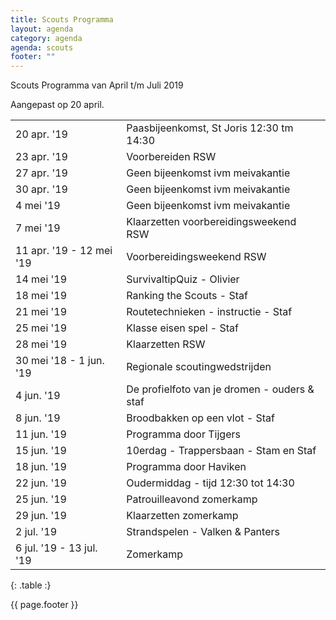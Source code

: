 ```yaml
---
title: Scouts Programma
layout: agenda
category: agenda
agenda: scouts
footer: ""
---
```


Scouts Programma van April t/m Juli 2019

Aangepast op 20 april.

| | |
|---|---|
| 20 apr. '19 | Paasbijeenkomst, St Joris 12:30 tm 14:30 |
| 23 apr. '19 | Voorbereiden RSW |
| 27 apr. '19 | Geen bijeenkomst ivm meivakantie |
| 30 apr. '19 | Geen bijeenkomst ivm meivakantie |
| 4 mei '19 | Geen bijeenkomst ivm meivakantie |
| 7 mei '19 | Klaarzetten voorbereidingsweekend RSW |
| 11 apr. '19 - 12 mei '19 | Voorbereidingsweekend RSW |
| 14 mei '19 | SurvivaltipQuiz - Olivier |
| 18 mei '19 | Ranking the Scouts - Staf |
| 21 mei '19 | Routetechnieken - instructie - Staf |
| 25 mei '19 | Klasse eisen spel - Staf |
| 28 mei '19 | Klaarzetten RSW |
| 30 mei '18 - 1 jun. '19 | Regionale scoutingwedstrijden |
| 4 jun. '19 | De profielfoto van je dromen - ouders & staf |
| 8 jun. '19 | Broodbakken op een vlot - Staf |
| 11 jun. '19 | Programma door Tijgers |
| 15 jun. '19 | 10erdag - Trappersbaan - Stam en Staf |
| 18 jun. '19 | Programma door Haviken |
| 22 jun. '19 | Oudermiddag - tijd 12:30 tot 14:30 |
| 25 jun. '19 | Patrouilleavond zomerkamp |
| 29 jun. '19 | Klaarzetten zomerkamp |
| 2 jul. '19 | Strandspelen - Valken & Panters |
| 6 jul. '19 - 13 jul. '19 | Zomerkamp |
{: .table :}

{{ page.footer }}
